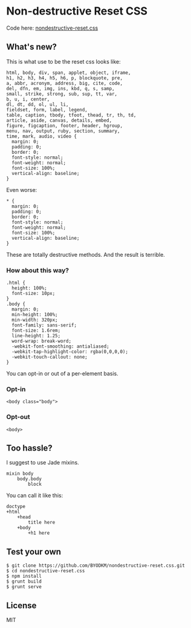 # Non-destructive Reset CSS

Code here: [nondestructive-reset.css](dist/nondestructive-reset.css)

## What's new?

This is what use to be the reset css looks like:

    html, body, div, span, applet, object, iframe,
    h1, h2, h3, h4, h5, h6, p, blockquote, pre,
    a, abbr, acronym, address, big, cite, code,
    del, dfn, em, img, ins, kbd, q, s, samp,
    small, strike, strong, sub, sup, tt, var,
    b, u, i, center,
    dl, dt, dd, ol, ul, li,
    fieldset, form, label, legend,
    table, caption, tbody, tfoot, thead, tr, th, td,
    article, aside, canvas, details, embed,
    figure, figcaption, footer, header, hgroup,
    menu, nav, output, ruby, section, summary,
    time, mark, audio, video {
      margin: 0;
      padding: 0;
      border: 0;
      font-style: normal;
      font-weight: normal;
      font-size: 100%;
      vertical-align: baseline;
    }

Even worse:

    * {
      margin: 0;
      padding: 0;
      border: 0;
      font-style: normal;
      font-weight: normal;
      font-size: 100%;
      vertical-align: baseline;
    }

These are totally destructive methods. And the result is terrible.

### How about this way?

    .html {
      height: 100%;
      font-size: 10px;
    }
    .body {
      margin: 0;
      min-height: 100%;
      min-width: 320px;
      font-family: sans-serif;
      font-size: 1.6rem;
      line-height: 1.25;
      word-wrap: break-word;
      -webkit-font-smoothing: antialiased;
      -webkit-tap-highlight-color: rgba(0,0,0,0);
      -webkit-touch-callout: none;
    }

You can opt-in or out of a per-element basis.

### Opt-in
    <body class="body">

### Opt-out

    <body>

## Too hassle?

I suggest to use Jade mixins.

    mixin body
        body.body
            block

You can call it like this:

    doctype
    +html
        +head
            title here
        +body
            +h1 here

## Test your own
    $ git clone https://github.com/BYODKM/nondestructive-reset.css.git
    $ cd nondestructive-reset.css
    $ npm install
    $ grunt build
    $ grunt serve

## License

MIT
